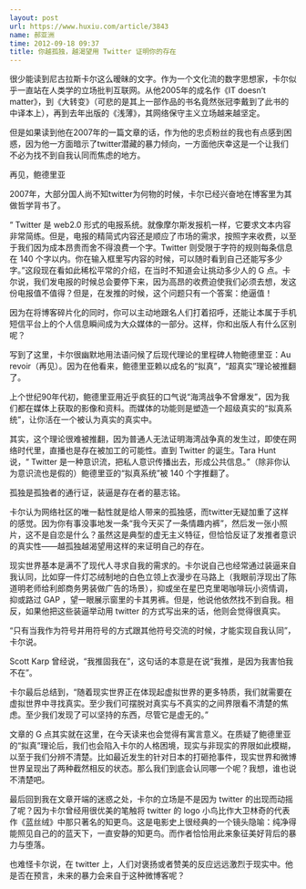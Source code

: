 ```yaml
---
layout: post
url: https://www.huxiu.com/article/3843
name: 郝亚洲
time: 2012-09-18 09:37
title: 你越孤独，越渴望用 Twitter 证明你的存在
---
```

很少能读到尼古拉斯卡尔这么暧昧的文字。作为一个文化流的数字思想家，卡尔似乎一直站在人类学的立场批判互联网。从他2005年的成名作《IT doesn’t matter》，到《大转变》（可悲的是其上一部作品的书名竟然张冠李戴到了此书的中译本上），再到去年出版的《浅薄》，其网络保守主义立场越来越坚定。

但是如果读到他在2007年的一篇文章的话，作为他的忠贞粉丝的我也有点感到困惑，因为他一方面暗示了twitter潜藏的暴力倾向，一方面他庆幸这是一个让我们不必为找不到自我认同而焦虑的地方。

再见，鲍德里亚

2007年，大部分国人尚不知twitter为何物的时候，卡尔已经兴奋地在博客里为其做哲学背书了。

“ Twitter 是 web2.0 形式的电报系统。就像摩尔斯发报机一样，它要求文本内容非常简练。但是，电报的精简式内容还是顺应了市场的需求，按照字来收费，以至于我们因为成本昂贵而舍不得浪费一个字。Twitter 则受限于字符的规则每条信息在 140 个字以内。你在输入框里写内容的时候，可以随时看到自己还能写多少字。”这段现在看如此稀松平常的介绍，在当时不知道会让挑动多少人的 G 点。卡尔说，我们发电报的时候总会要停下来，因为高昂的收费迫使我们必须去想，发这份电报值不值得？但是，在发推的时候，这个问题只有一个答案：绝逼值！

因为在将博客碎片化的同时，你可以主动地跟名人们打着招呼，还能让本属于手机短信平台上的个人信息瞬间成为大众媒体的一部分。这样，你和出版人有什么区别呢？

写到了这里，卡尔很幽默地用法语问候了后现代理论的里程碑人物鲍德里亚：Au revoir（再见）。因为在他看来，鲍德里亚赖以成名的“拟真”，“超真实”理论被推翻了。

上个世纪90年代初，鲍德里亚用近乎疯狂的口气说“海湾战争不曾爆发”，因为我们都在媒体上获取的影像和资料。而媒体的功能则是塑造一个超级真实的“拟真系统”，让你活在一个被认为真实的真实中。

其实，这个理论很难被推翻，因为普通人无法证明海湾战争真的发生过，即使在网络时代里，直播也是存在被加工的可能性。直到 Twitter 的诞生。Tara Hunt 说，“ Twitter 是一种意识流，把私人意识传播出去，形成公共信息。”（除非你认为意识流也是假的）鲍德里亚的“拟真系统”被 140 个字推翻了。

孤独是孤独者的通行证，装逼是存在者的墓志铭。

卡尔认为网络社区的唯一黏性就是给人带来的孤独感，而twitter无疑加重了这样的感觉。因为你有事没事地发一条“我今天买了一条情趣内裤”，然后发一张小照片，这不是自恋是什么？虽然这是典型的虚无主义特征，但恰恰反证了发推者意识的真实性——越孤独越渴望用这样的来证明自己的存在。

现实世界基本是满不了现代人寻求自我的需求的。卡尔说自己也经常通过装逼来自我认同，比如穿一件灯芯绒制地的白色立领上衣漫步在马路上（我眼前浮现出了陈道明老师给利郎商务男装做广告的场景），抑或坐在星巴克里喝咖啡玩小资情调，抑或路过 GAP ，望一眼展示窗里的卡其男裤。但是，他说他依然找不到自我。相反，如果他把这些装逼举动用 twitter 的方式写出来的话，他则会觉得很真实。

“只有当我作为符号并用符号的方式跟其他符号交流的时候，才能实现自我认同”，卡尔说。

Scott Karp 曾经说，“我推固我在”，这句话的本意是在说“我推，是因为我害怕我不在”。

卡尔最后总结到，“随着现实世界正在体现起虚拟世界的更多特质，我们就需要在虚拟世界中寻找真实。至少我们可摆脱对真实与不真实的之间界限看不清楚的焦虑。至少我们发现了可以坚持的东西，尽管它是虚无的。”

文章的 G 点其实就在这里，在今天读来也会觉得有寓言意义。在质疑了鲍德里亚的“拟真”理论后，我们也会陷入卡尔的人格困境，现实与非现实的界限如此模糊，以至于我们分辨不清楚。比如最近发生的针对日本的打砸抢事件，现实世界和微博世界呈现出了两种截然相反的状态。那么我们到底会认同哪一个呢？我想，谁也说不清楚吧。

最后回到我在文章开端的迷惑之处，卡尔的立场是不是因为 twitter 的出现而动摇了呢？因为卡尔曾经用很优美的笔触将 twitter 的 logo 小鸟比作大卫林奇的代表作《蓝丝绒》中那只著名的知更鸟。这是电影史上很经典的一个镜头隐喻：纯净得能照见自己的的蓝天下，一直安静的知更鸟。而作者恰恰用此来象征美好背后的暴力与堕落。

也难怪卡尔说，在 twitter 上，人们对褒扬或者赞美的反应远远激烈于现实中。他是否在预言，未来的暴力会来自于这种微博客呢？

